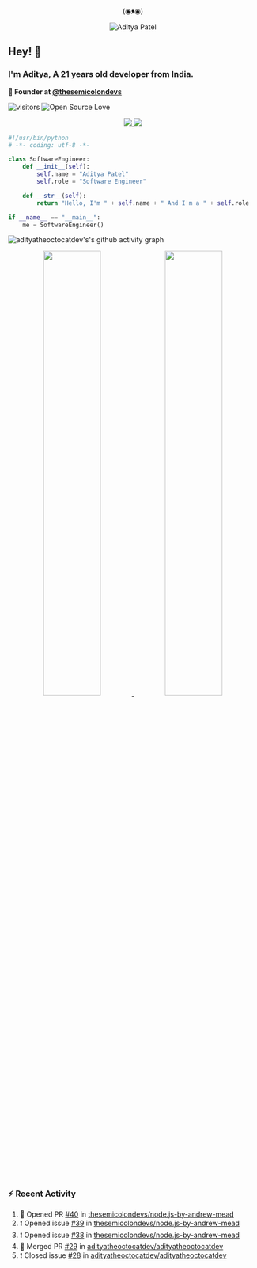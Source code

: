 <div align="center">
  <p> (◉ᴥ◉) </p>
  <img src="https://raw.githubusercontent.com/adityatheoctocatdev/adityatheoctocatdev/main/name.svg" alt="Aditya Patel" />
</div>

## Hey! 👋
### I'm Aditya, A 21 years old developer from India.

**🧭 Founder at [@thesemicolondevs](https://github.com/thesemicolondevs)**

![visitors](https://visitor-badge.laobi.icu/badge?page_id=adityatheoctocatdev.adityatheoctocatdev)
![Open Source Love](https://badges.frapsoft.com/os/v1/open-source.svg?v=102)

<p align="center">
  <a href="https://github.com/adityatheoctocatdev?tab=followers">
    <img src="https://img.shields.io/github/followers/adityatheoctocatdev?tab=followers?label=blue&logo=github&style=for-the-badge" />
  </a>
  <a href="https://twitter.com/adptheoctcatdev">
    <img src="https://img.shields.io/twitter/follow/adptheoctcatdev?label=Twitter&logo=twitter&style=for-the-badge" />
  </a>
</p>

```python
#!/usr/bin/python
# -*- coding: utf-8 -*-

class SoftwareEngineer:
    def __init__(self):
        self.name = "Aditya Patel"
        self.role = "Software Engineer"

    def __str__(self):
        return "Hello, I'm " + self.name + " And I'm a " + self.role

if __name__ == "__main__":
    me = SoftwareEngineer()
```

![adityatheoctocatdev's's github activity graph](https://activity-graph.herokuapp.com/graph?username=adityatheoctocatdev&theme=xcode&hide_border=true)

<p align="center">
  <a href="https://github-readme-stats.vercel.app/api?username=adityatheoctocatdev&show_icons=true&theme=dark&hide_border=true">
    <img width="48%" src="https://github-readme-stats.vercel.app/api?username=adityatheoctocatdev&show_icons=true&theme=dark&hide_border=true" />
  </a>
  <a href="https://github-readme-streak-stats.herokuapp.com/?user=adityatheoctocatdev&theme=dark&hide_border=true">
    <img width="48%" src="https://github-readme-streak-stats.herokuapp.com/?user=adityatheoctocatdev&theme=dark&hide_border=true" />
  </a>
</p>

### :zap: Recent Activity

<!--START_SECTION:activity-->
1. 💪 Opened PR [#40](https://github.com/thesemicolondevs/node.js-by-andrew-mead/pull/40) in [thesemicolondevs/node.js-by-andrew-mead](https://github.com/thesemicolondevs/node.js-by-andrew-mead)
2. ❗️ Opened issue [#39](https://github.com/thesemicolondevs/node.js-by-andrew-mead/issues/39) in [thesemicolondevs/node.js-by-andrew-mead](https://github.com/thesemicolondevs/node.js-by-andrew-mead)
3. ❗️ Opened issue [#38](https://github.com/thesemicolondevs/node.js-by-andrew-mead/issues/38) in [thesemicolondevs/node.js-by-andrew-mead](https://github.com/thesemicolondevs/node.js-by-andrew-mead)
4. 🎉 Merged PR [#29](https://github.com/adityatheoctocatdev/adityatheoctocatdev/pull/29) in [adityatheoctocatdev/adityatheoctocatdev](https://github.com/adityatheoctocatdev/adityatheoctocatdev)
5. ❗️ Closed issue [#28](https://github.com/adityatheoctocatdev/adityatheoctocatdev/issues/28) in [adityatheoctocatdev/adityatheoctocatdev](https://github.com/adityatheoctocatdev/adityatheoctocatdev)
<!--END_SECTION:activity-->
